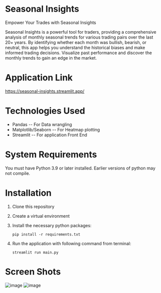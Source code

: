# Seasonal Insights
Empower Your Trades with Seasonal Insights

Seasonal Insights is a powerful tool for traders, providing a comprehensive analysis of monthly seasonal trends for various trading pairs over the last 20+ years. By identifying whether each month was bullish, bearish, or neutral, this app helps you understand the historical biases and make informed trading decisions. Visualize past performance and discover the monthly trends to gain an edge in the market.

# Application Link
https://seasonal-insights.streamlit.app/

# Technologies Used
  * Pandas -- For Data wrangling
  * Matplotlib/Seaborn -- For Heatmap plotting
  * Streamlit -- For application Front End
   
# System Requirements
You must have Python 3.9 or later installed. Earlier versions of python may not compile.

# Installation
1.  Clone this repository
2. Create a virtual environment
3. Install the necessary python packages:

   `pip install -r requirements.txt`
5. Run the application with following command from terminal:

   `streamlit run main.py`

# Screen Shots
![image](https://github.com/user-attachments/assets/f7562ac6-4cbe-44c4-8627-73ef30cf790b)
![image](https://github.com/user-attachments/assets/2d23681c-9185-4e6f-8e1a-10c4562fd50f)

